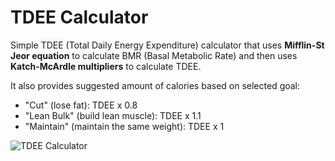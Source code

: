 # TDEE Calculator

Simple TDEE (Total Daily Energy Expenditure) calculator that uses **Mifflin-St Jeor equation** to calculate BMR (Basal Metabolic Rate) and then uses **Katch-McArdle multipliers** to calculate TDEE.

It also provides suggested amount of calories based on selected goal:
- "Cut" (lose fat): TDEE x 0.8
- "Lean Bulk" (build lean muscle): TDEE x 1.1
- "Maintain" (maintain the same weight): TDEE x 1

![TDEE Calculator](https://github.com/tyomavoitenko/images/blob/main/tdee-calculator.gif?raw=true)
